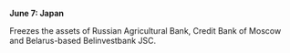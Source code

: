 **June 7: Japan**

Freezes the assets of Russian Agricultural Bank, Credit Bank of Moscow and Belarus-based Belinvestbank JSC.


